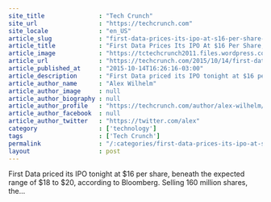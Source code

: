 ```yaml
---
site_title               : "Tech Crunch"
site_url                 : "https://techcrunch.com"
site_locale              : "en_US"
article_slug             : "first-data-prices-its-ipo-at-s16-per-share-raising-s2-56-billion"
article_title            : "First Data Prices Its IPO At $16 Per Share, Raising $2.56 Billion"
article_image            : "https://tctechcrunch2011.files.wordpress.com/2014/05/screen-shot-2014-05-19-at-12-24-05-pm.png?w=764&h=398&crop=1"
article_url              : "https://techcrunch.com/2015/10/14/first-data-prices-its-ipo-at-16-per-share-raising-2-56-billion/"
article_published_at     : "2015-10-14T16:26:16-03:00"
article_description      : "First Data priced its IPO tonight at $16 per share, beneath the expected range of $18 to $20, according to Bloomberg. Selling 160 million shares, the..."
article_author_name      : "Alex Wilhelm"
article_author_image     : null
article_author_biography : null
article_author_profile   : "https://techcrunch.com/author/alex-wilhelm/"
article_author_facebook  : null
article_author_twitter   : "https://twitter.com/alex"
category                 : ['technology']
tags                     : ['Tech Crunch']
permalink                : "/:categories/first-data-prices-its-ipo-at-s16-per-share-raising-s2-56-billion/"
layout                   : post
---
```


First Data priced its IPO tonight at $16 per share, beneath the expected range of $18 to $20, according to Bloomberg. Selling 160 million shares, the...

